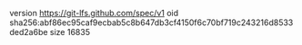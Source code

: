 version https://git-lfs.github.com/spec/v1
oid sha256:abf86ec95caf9ecbab5c8b647db3cf4150f6c70bf719c243216d8533ded2a6be
size 16835

